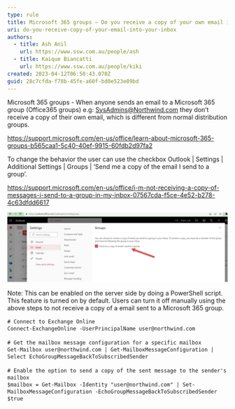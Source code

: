 ```yaml
---
type: rule
title: Microsoft 365 groups – Do you receive a copy of your own email into your inbox?
uri: do-you-receive-copy-of-your-email-into-your-inbox
authors:
  - title: Ash Anil
    url: https://www.ssw.com.au/people/ash
  - title: Kaique Biancatti
    url: https://www.ssw.com.au/people/kiki
created: 2023-04-12T06:50:43.070Z
guid: 28c7cfda-f78b-45fe-a60f-bd0e523e89bd
---
```

Microsoft 365 groups - When anyone sends an email to a Microsoft 365 group (Office365 groups) e.g: SysAdmins@Northwind.com they don’t receive a copy of their own email, which is different from normal distribution groups.

<https://support.microsoft.com/en-us/office/learn-about-microsoft-365-groups-b565caa1-5c40-40ef-9915-60fdb2d97fa2>

<!--endintro-->

To change the behavior the user can use the checkbox Outlook | Settings | Additional Settings | Groups | ‘Send me a copy of the email I send to a group’. 

<https://support.microsoft.com/en-us/office/i-m-not-receiving-a-copy-of-messages-i-send-to-a-group-in-my-inbox-07567cda-f5ce-4e52-b278-4c63dfdd6617>

![Figure: Outlook web – Enable group settings ](outlook-web-enable-group-settings.jpg)

Note: This can be enabled on the server side by doing a PowerShell script. This feature is turned on by default. Users can turn it off manually using the above steps to not receive a copy of a email sent to a Microsoft 365 group.

```
# Connect to Exchange Online
Connect-ExchangeOnline -UserPrincipalName user@northwind.com

# Get the mailbox message configuration for a specific mailbox
Get-Mailbox user@northwind.com | Get-MailboxMessageConfiguration | Select EchoGroupMessageBackToSubscribedSender

# Enable the option to send a copy of the sent message to the sender's mailbox
$mailbox = Get-Mailbox -Identity "user@northwind.com" | Set-MailboxMessageConfiguration -EchoGroupMessageBackToSubscribedSender $true
```
